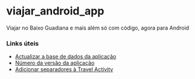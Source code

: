 # viajar_android_app
Viajar no Baixo Guadiana e mais além só com código, agora para Android

### Links úteis

- [Actualizar a base de dados da aplicação](https://github.com/migueldgoncalves/viajar_android_app/blob/master/docs/update_db.md)
- [Número da versão da aplicação](https://github.com/migueldgoncalves/viajar_android_app/blob/master/docs/update_version_number.md)
- [Adicionar separadores à Travel Activity](https://github.com/migueldgoncalves/viajar_android_app/blob/master/docs/add_tabs.md)